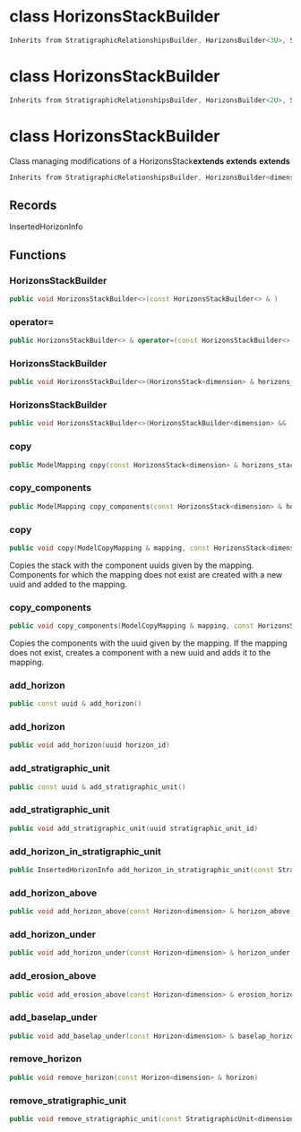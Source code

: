 # class HorizonsStackBuilder


```cpp
Inherits from StratigraphicRelationshipsBuilder, HorizonsBuilder<3U>, StratigraphicUnitsBuilder<3U>, IdentifierBuilder
```



# class HorizonsStackBuilder


```cpp
Inherits from StratigraphicRelationshipsBuilder, HorizonsBuilder<2U>, StratigraphicUnitsBuilder<2U>, IdentifierBuilder
```



# class HorizonsStackBuilder


 Class managing modifications of a HorizonsStack**extends** **extends** **extends** 



```cpp
Inherits from StratigraphicRelationshipsBuilder, HorizonsBuilder<dimension>, StratigraphicUnitsBuilder<dimension>, IdentifierBuilder
```



## Records

InsertedHorizonInfo



## Functions

### HorizonsStackBuilder

```cpp
public void HorizonsStackBuilder<>(const HorizonsStackBuilder<> & )
```


### operator=

```cpp
public HorizonsStackBuilder<> & operator=(const HorizonsStackBuilder<> & )
```


### HorizonsStackBuilder

```cpp
public void HorizonsStackBuilder<>(HorizonsStack<dimension> & horizons_stack)
```


### HorizonsStackBuilder

```cpp
public void HorizonsStackBuilder<>(HorizonsStackBuilder<dimension> && )
```


### copy

```cpp
public ModelMapping copy(const HorizonsStack<dimension> & horizons_stack)
```


### copy_components

```cpp
public ModelMapping copy_components(const HorizonsStack<dimension> & horizons_stack)
```


### copy

```cpp
public void copy(ModelCopyMapping & mapping, const HorizonsStack<dimension> & horizons_stack)
```


 Copies the stack with the component uuids given by the mapping. Components for which the mapping does not exist are created with a new uuid and added to the mapping.

### copy_components

```cpp
public void copy_components(ModelCopyMapping & mapping, const HorizonsStack<dimension> & horizons_stack)
```


 Copies the components with the uuid given by the mapping. If the mapping does not exist, creates a component with a new uuid and adds it to the mapping.

### add_horizon

```cpp
public const uuid & add_horizon()
```


### add_horizon

```cpp
public void add_horizon(uuid horizon_id)
```


### add_stratigraphic_unit

```cpp
public const uuid & add_stratigraphic_unit()
```


### add_stratigraphic_unit

```cpp
public void add_stratigraphic_unit(uuid stratigraphic_unit_id)
```


### add_horizon_in_stratigraphic_unit

```cpp
public InsertedHorizonInfo add_horizon_in_stratigraphic_unit(const StratigraphicUnit<dimension> & strati_unit)
```


### add_horizon_above

```cpp
public void add_horizon_above(const Horizon<dimension> & horizon_above, const StratigraphicUnit<dimension> & strati_unit_under)
```


### add_horizon_under

```cpp
public void add_horizon_under(const Horizon<dimension> & horizon_under, const StratigraphicUnit<dimension> & strati_unit_above)
```


### add_erosion_above

```cpp
public void add_erosion_above(const Horizon<dimension> & erosion_horizon, const StratigraphicUnit<dimension> & eroded_unit)
```


### add_baselap_under

```cpp
public void add_baselap_under(const Horizon<dimension> & baselap_horizon, const StratigraphicUnit<dimension> & baselaping_unit)
```


### remove_horizon

```cpp
public void remove_horizon(const Horizon<dimension> & horizon)
```


### remove_stratigraphic_unit

```cpp
public void remove_stratigraphic_unit(const StratigraphicUnit<dimension> & stratigraphic_unit)
```




